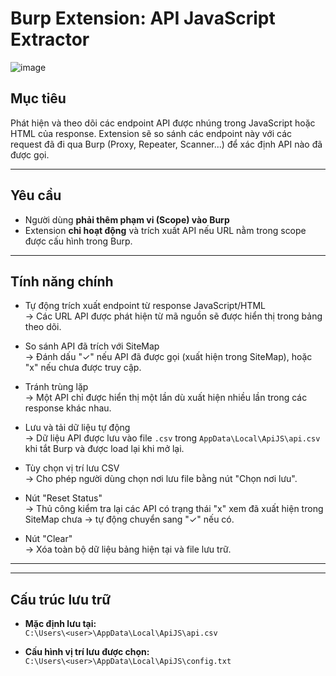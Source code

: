 # Burp Extension: API JavaScript Extractor

![image](https://github.com/user-attachments/assets/256f65ae-f670-417d-9cda-1b54788f5951)



## Mục tiêu
Phát hiện và theo dõi các endpoint API được nhúng trong JavaScript hoặc HTML của response. Extension sẽ so sánh các endpoint này với các request đã đi qua Burp (Proxy, Repeater, Scanner...) để xác định API nào đã được gọi.

---

## Yêu cầu

- Người dùng **phải thêm phạm vi (Scope) vào Burp**
- Extension **chỉ hoạt động** và trích xuất API nếu URL nằm trong scope được cấu hình trong Burp.

---

## Tính năng chính

- Tự động trích xuất endpoint từ response JavaScript/HTML  
  → Các URL API được phát hiện từ mã nguồn sẽ được hiển thị trong bảng theo dõi.

- So sánh API đã trích với SiteMap  
  → Đánh dấu "✓" nếu API đã được gọi (xuất hiện trong SiteMap), hoặc "x" nếu chưa được truy cập.

- Tránh trùng lặp  
  → Một API chỉ được hiển thị một lần dù xuất hiện nhiều lần trong các response khác nhau.

- Lưu và tải dữ liệu tự động  
  → Dữ liệu API được lưu vào file `.csv` trong `AppData\Local\ApiJS\api.csv` khi tắt Burp và được load lại khi mở lại.

- Tùy chọn vị trí lưu CSV  
  → Cho phép người dùng chọn nơi lưu file bằng nút "Chọn nơi lưu".

- Nút "Reset Status"  
  → Thủ công kiểm tra lại các API có trạng thái "x" xem đã xuất hiện trong SiteMap chưa → tự động chuyển sang "✓" nếu có.

- Nút "Clear"  
  → Xóa toàn bộ dữ liệu bảng hiện tại và file lưu trữ.

---


---

## Cấu trúc lưu trữ

- **Mặc định lưu tại:**  
  `C:\Users\<user>\AppData\Local\ApiJS\api.csv`

- **Cấu hình vị trí lưu được chọn:**  
  `C:\Users\<user>\AppData\Local\ApiJS\config.txt`
